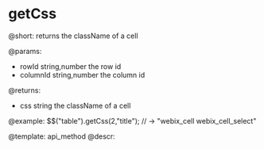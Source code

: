 getCss
=============

@short:
	returns the className of a cell

@params:

- rowId			string,number		the row id
- columnId		string,number		the column id

@returns:
- css		string		 the className of a cell

@example:
$$("table").getCss(2,"title"); // -> "webix_cell webix_cell_select"

@template:	api_method
@descr:

